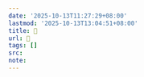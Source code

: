 ```yaml
---
date: '2025-10-13T11:27:29+08:00'
lastmod: '2025-10-13T13:04:51+08:00'
title: 󰗾
url: 󰗾
tags: []
src:
note:
---
```

